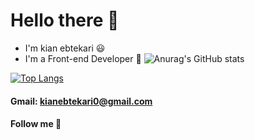  # Hello there 👋
  - I'm kian ebtekari 😃
  - I'm a Front-end Developer 🎈
![Anurag's GitHub stats](https://github-readme-stats.vercel.app/api?username=KianEbtekari0&show_icons=true&theme=transparent)

[![Top Langs](https://github-readme-stats.vercel.app/api/top-langs/?username=KianEbtekari0&layout=compact&show_icons=true&theme=transparent)](https://github.com/anuraghazra/github-readme-stats)


#### Gmail: kianebtekari0@gmail.com



#### Follow me 🥇
